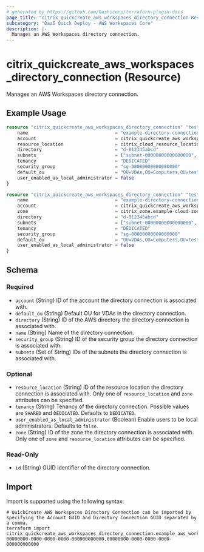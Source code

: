 ```yaml
---
# generated by https://github.com/hashicorp/terraform-plugin-docs
page_title: "citrix_quickcreate_aws_workspaces_directory_connection Resource - citrix"
subcategory: "DaaS Quick Deploy - AWS Workspaces Core"
description: |-
  Manages an AWS Workspaces directory connection.
---
```


# citrix_quickcreate_aws_workspaces_directory_connection (Resource)

Manages an AWS Workspaces directory connection.

## Example Usage

```terraform
resource "citrix_quickcreate_aws_workspaces_directory_connection" "test_aws_directory_connection_with_resource_location" {
    name                                = "example-directory-connection"
    account                             = citrix_quickcreate_aws_workspaces_account.example_aws_workspaces_account.id
    resource_location                   = citrix_cloud_resource_location.example-resource-location.id
    directory                           = "d-012345abcd"
    subnets                             = ["subnet-00000000000000000", "subnet-11111111111111111"]
    tenancy                             = "DEDICATED"
    security_group                      = "sg-00000000000000000"
    default_ou                          = "OU=VDAs,OU=Computers,OU=test-out,DC=test,DC=local"
    user_enabled_as_local_administrator = false
}

resource "citrix_quickcreate_aws_workspaces_directory_connection" "test_aws_directory_connection_with_resource_location_with_zone" {
    name                                = "example-directory-connection"
    account                             = citrix_quickcreate_aws_workspaces_account.example_aws_workspaces_account.id
    zone                                = citrix_zone.example-cloud-zone.id
    directory                           = "d-012345abcd"
    subnets                             = ["subnet-00000000000000000", "subnet-11111111111111111"]
    tenancy                             = "DEDICATED"
    security_group                      = "sg-00000000000000000"
    default_ou                          = "OU=VDAs,OU=Computers,OU=test-out,DC=test,DC=local"
    user_enabled_as_local_administrator = false
}
```

<!-- schema generated by tfplugindocs -->
## Schema

### Required

- `account` (String) ID of the account the directory connection is associated with.
- `default_ou` (String) Default OU for VDAs in the directory connection.
- `directory` (String) ID of the AWS directory the directory connection is associated with.
- `name` (String) Name of the directory connection.
- `security_group` (String) ID of the security group the directory connection is associated with.
- `subnets` (Set of String) IDs of the subnets the directory connection is associated with.

### Optional

- `resource_location` (String) ID of the resource location the directory connection is associated with. Only one of `resource_location` and `zone` attributes can be specified.
- `tenancy` (String) Tenancy of the directory connection. Possible values are `SHARED` and `DEDICATED`. Defaults to `DEDICATED`.
- `user_enabled_as_local_administrator` (Boolean) Enable users to be local administrators. Defaults to `false`.
- `zone` (String) ID of the zone the directory connection is associated with. Only one of `zone` and `resource_location` attributes can be specified.

### Read-Only

- `id` (String) GUID identifier of the directory connection.

## Import

Import is supported using the following syntax:

```shell
# QuickCreate AWS Workspaces Directory Connection can be imported by specifying the Account GUID and Directory Connection GUID separated by a comma.
terraform import citrix_quickcreate_aws_workspaces_directory_connection.example_aws_workspaces_directory_connection 00000000-0000-0000-0000-000000000000,00000000-0000-0000-0000-000000000000
```